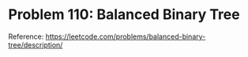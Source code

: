 # Problem 110: Balanced Binary Tree

Reference: https://leetcode.com/problems/balanced-binary-tree/description/